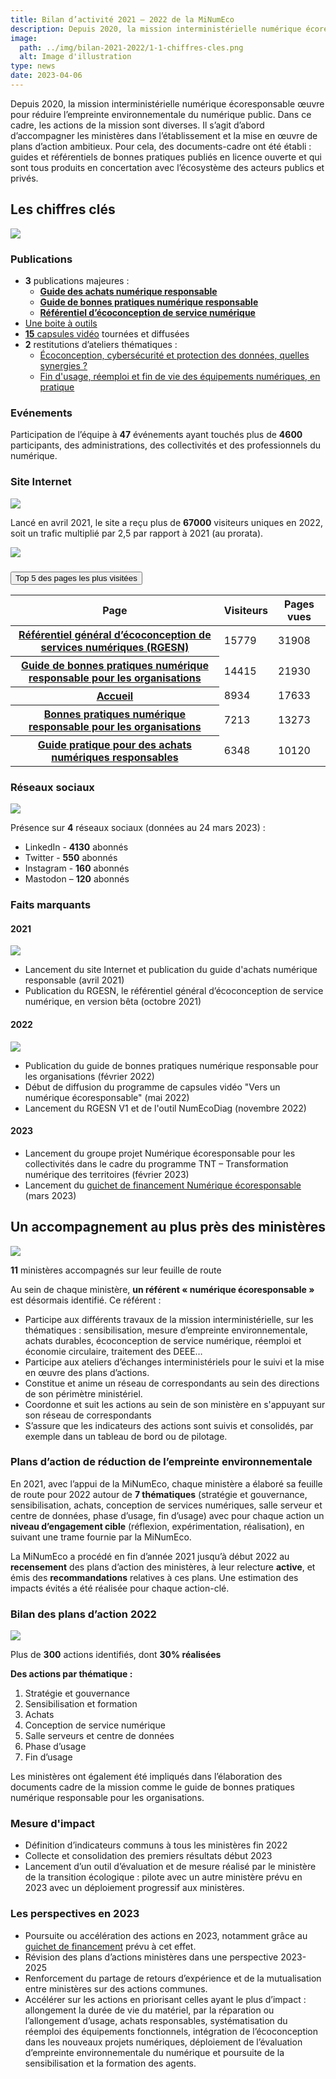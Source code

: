 ```yaml
---
title: Bilan d’activité 2021 – 2022 de la MiNumEco
description: Depuis 2020, la mission interministérielle numérique écoresponsable œuvre pour réduire l’empreinte environnementale du numérique public.
image:
  path: ../img/bilan-2021-2022/1-1-chiffres-cles.png
  alt: Image d'illustration
type: news
date: 2023-04-06
---
```


Depuis 2020, la mission interministérielle numérique écoresponsable œuvre pour réduire l’empreinte environnementale du numérique public. Dans ce cadre, les actions de la mission sont diverses. Il s’agit d’abord d’accompagner les ministères dans l’établissement et la mise en œuvre de plans d’action ambitieux. Pour cela, des documents-cadre ont été établi : guides et référentiels de bonnes pratiques publiés en licence ouverte et qui sont tous produits en concertation avec l’écosystème des acteurs publics et privés.

## Les chiffres clés

![](/img/posts/bilan-2021-2022/1-1-chiffres-cles.png)

### Publications

- **3** publications majeures :
  - [**Guide des achats numérique responsable**](/publications/guide-pratique-achats-numeriques-responsables/fiches-pratiques/logiciels/)
  - [**Guide de bonnes pratiques numérique responsable**](/publications/bonnes-pratiques/bonnes-pratiques/)
  - [**Référentiel d’écoconception de service numérique**](/publications/referentiel-general-ecoconception/)
- [Une boite à outils](/publications//boite-outils/)
- [**15** capsules vidéo](/publications/videos-vers-un-numerique-ecoresponsable/) tournées et diffusées
- **2** restitutions d’ateliers thématiques :
  - [Écoconception, cybersécurité et protection des données, quelles synergies ?](/publications/ecoconception-securite/)
  - [Fin d'usage, réemploi et fin de vie des équipements numériques, en pratique](/publications/fin-usage/)

### Evénements

Participation de l’équipe à **47** événements ayant touchés plus de **4600** participants, des administrations, des collectivités et des professionnels du numérique.

### Site Internet

![](/img/posts/bilan-2021-2022/1-2-chiffres-cles.png)

Lancé en avril 2021, le site a reçu plus de **67000** visiteurs uniques en 2022, soit un trafic multiplié par 2,5 par rapport à 2021 (au prorata).

![](/img/posts/bilan-2021-2022/1-3-chiffres-cles.png)

<section class="fr-accordion">
    <h3 class="fr-accordion__title">
        <button class="fr-accordion__btn" aria-expanded="false" aria-controls="accordion-top-5-pages">Top 5 des pages les plus visitées</button>
    </h3>
    <div class="fr-collapse" id="accordion-top-5-pages">
        <div class="fr-table">
            <table aria-label="Top 5 des pages les plus visitées" title="Top 5 des pages les plus visitées">
                <thead>
                    <tr>
                        <th scope="col">Page</th>
                        <th scope="col">Visiteurs</th>
                        <th scope="col">Pages vues</th>
                    </tr>
                </thead>
                <tbody>
                    <tr>
                        <th scope="row"><a href="/publications/referentiel-general-ecoconception/">Référentiel général d’écoconception de services numériques (RGESN)</a></th>
                        <td>15779</td>
                        <td>31908</td>
                    </tr>
                    <tr>
                        <th scope="row"><a href="/publications/bonnes-pratiques/">Guide de bonnes pratiques numérique responsable pour les organisations</a></th>
                        <td>14415</td>
                        <td>21930</td>
                    </tr>
                    <tr>
                        <th scope="row"><a href="/">Accueil</a></th>
                        <td>8934</td>
                        <td>17633</td>
                    </tr>
                    <tr>
                        <th scope="row"><a href="/publications/bonnes-pratiques/bonnes-pratiques/">Bonnes pratiques numérique responsable pour les organisations</a></th>
                        <td>7213</td>
                        <td>13273</td>
                    </tr>
                    <tr>
                        <th scope="row"><a href="/publications/guide-pratique-achats-numeriques-responsables/">Guide pratique pour des achats numériques responsables</a></th>
                        <td>6348</td>
                        <td>10120</td>
                    </tr>
                </tbody>
            </table>
        </div>
    </div>
</section>


### Réseaux sociaux

![](/img/posts/bilan-2021-2022/1-4-chiffres-cles.png)

Présence sur **4** réseaux sociaux (données au 24 mars 2023) :

- LinkedIn - **4130** abonnés
- Twitter - **550** abonnés
- Instagram - **160** abonnés
- Mastodon – **120** abonnés

### Faits marquants

#### 2021

![](/img/posts/bilan-2021-2022/2-1-faits-marquants-2021.png)

- Lancement du site Internet et publication du guide d'achats numérique responsable (avril 2021)
- Publication du RGESN, le référentiel général d’écoconception de service numérique, en version bêta (octobre 2021)

#### 2022

![](/img/posts/bilan-2021-2022/2-2-faits-marquants-2022.png)

- Publication du guide de bonnes pratiques numérique responsable pour les organisations (février 2022)
- Début de diffusion du programme de capsules vidéo "Vers un numérique écoresponsable" (mai 2022)
- Lancement du RGESN V1 et de l'outil NumEcoDiag (novembre 2022)

#### 2023

- Lancement du groupe projet Numérique écoresponsable pour les collectivités dans le cadre du programme TNT – Transformation numérique des territoires (février 2023)
- Lancement du [guichet de financement Numérique écoresponsable](/financement/) (mars 2023)

## Un accompagnement au plus près des ministères

![](/img/posts/bilan-2021-2022/3-2-accompagnement-plans-actions.png)

**11** ministères accompagnés sur leur feuille de route

Au sein de chaque ministère, **un référent « numérique écoresponsable »** est désormais identifié. Ce référent :

- Participe aux différents travaux de la mission interministérielle, sur les thématiques : sensibilisation, mesure d’empreinte environnementale, achats durables, écoconception de service numérique, réemploi et économie circulaire, traitement des DEEE…
- Participe aux ateliers d’échanges interministériels pour le suivi et la mise en œuvre des plans d’actions.
- Constitue et anime un réseau de correspondants au sein des directions de son périmètre ministériel.
- Coordonne et suit les actions au sein de son ministère en s'appuyant sur son réseau de correspondants
- S’assure que les indicateurs des actions sont suivis et consolidés, par exemple dans un tableau de bord ou de pilotage.

### Plans d’action de réduction de l’empreinte environnementale

En 2021, avec l’appui de la MiNumEco, chaque ministère a élaboré sa feuille de route pour 2022 autour de **7 thématiques** (stratégie et gouvernance, sensibilisation, achats, conception de services numériques, salle serveur et centre de données, phase d’usage, fin d’usage) avec pour chaque action un **niveau d’engagement cible** (réflexion, expérimentation, réalisation), en suivant une trame fournie par la MiNumEco.

La MiNumEco a procédé en fin d’année 2021 jusqu’à début 2022 au **recensement** des plans d’action des ministères, à leur relecture **active**, et émis des **recommandations** relatives à ces plans. Une estimation des impacts évités a été réalisée pour chaque action-clé.

### Bilan des plans d’action 2022

![](/img/posts/bilan-2021-2022/3-3-accompagnement-bilan.png)

Plus de **300** actions identifiés, dont **30% réalisées**

**Des actions par thématique :**

1. Stratégie et gouvernance
2. Sensibilisation et formation
3. Achats
4. Conception de service numérique
5. Salle serveurs et centre de données
6. Phase d’usage
7. Fin d’usage

Les ministères ont également été impliqués dans l’élaboration des documents cadre de la mission comme le guide de bonnes pratiques numérique responsable pour les organisations.

### Mesure d'impact

- Définition d’indicateurs communs à tous les ministères fin 2022
- Collecte et consolidation des premiers résultats début 2023
- Lancement d’un outil d’évaluation et de mesure réalisé par le ministère de la transition écologique : pilote avec un autre ministère prévu en 2023 avec un déploiement progressif aux ministères.

### Les perspectives en 2023

- Poursuite ou accélération des actions en 2023, notamment grâce au [guichet de financement](/financement/) prévu à cet effet.
- Révision des plans d’actions ministères dans une perspective 2023-2025
- Renforcement du partage de retours d’expérience et de la mutualisation entre ministères sur des actions communes.
- Accélérer sur les actions en priorisant celles ayant le plus d’impact : allongement la durée de vie du matériel, par la réparation ou l’allongement d’usage, achats responsables, systématisation du réemploi des équipements fonctionnels, intégration de l’écoconception dans les nouveaux projets numériques, déploiement de l’évaluation d’empreinte environnementale du numérique et poursuite de la sensibilisation et la formation des agents.
